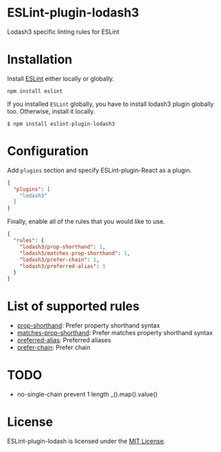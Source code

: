 ESLint-plugin-lodash3
===================


Lodash3 specific linting rules for ESLint

# Installation

Install [ESLint](https://www.github.com/eslint/eslint) either locally or globally.

    npm install eslint

If you installed `ESLint` globally, you have to install lodash3 plugin globally too. Otherwise, install it locally.

    $ npm install eslint-plugin-lodash3

# Configuration

Add `plugins` section and specify ESLint-plugin-React as a plugin.

```json
{
  "plugins": [
    "lodash3"
  ]
}
```


Finally, enable all of the rules that you would like to use.

```json
{
  "rules": {
    "lodash3/prop-shorthand": 1,
    "lodash3/matches-prop-shorthand": 1,
    "lodash3/prefer-chain": 1,
    "lodash3/preferred-alias": 1
  }
}
```

# List of supported rules

* [prop-shorthand](docs/rules/prop-shorthand.md): Prefer property shorthand syntax
* [matches-prop-shorthand](docs/rules/matches-prop-shorthand.md): Prefer matches property shorthand syntax
* [preferred-alias](docs/rules/preferred-alias.md): Preferred aliases
* [prefer-chain](docs/rules/prefer-chain.md): Prefer chain


# TODO
* no-single-chain prevent 1 length _().map().value()


# License

ESLint-plugin-lodash is licensed under the [MIT License](http://www.opensource.org/licenses/mit-license.php).

